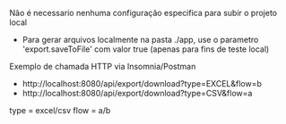 Não é necessario nenhuma configuração especifica para subir o projeto local
 - Para gerar arquivos localmente na pasta ./app, use o parametro 'export.saveToFile' com valor true (apenas para fins de teste local)


Exemplo de chamada HTTP via Insomnia/Postman
 - http://localhost:8080/api/export/download?type=EXCEL&flow=b
 - http://localhost:8080/api/export/download?type=CSV&flow=a

type = excel/csv
flow = a/b
